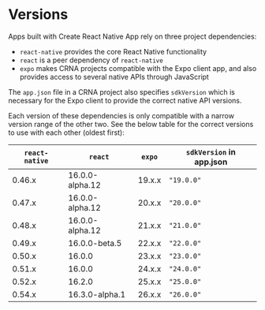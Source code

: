 # Versions

Apps built with Create React Native App rely on three project dependencies:

* `react-native` provides the core React Native functionality
* `react` is a peer dependency of `react-native`
* `expo` makes CRNA projects compatible with the Expo client app, and also provides access to several native APIs through JavaScript

The `app.json` file in a CRNA project also specifies `sdkVersion` which is necessary for the Expo client to provide the correct native API versions.

Each version of these dependencies is only compatible with a narrow version range of the other two. See the below table for the correct versions to use with each other (oldest first):

| `react-native` | `react`         | `expo` | `sdkVersion` in app.json |
|----------------|-----------------|--------|--------------------------|
| 0.46.x         | 16.0.0-alpha.12 | 19.x.x | `"19.0.0"`               |
| 0.47.x         | 16.0.0-alpha.12 | 20.x.x | `"20.0.0"`               |
| 0.48.x         | 16.0.0-alpha.12 | 21.x.x | `"21.0.0"`               |
| 0.49.x         | 16.0.0-beta.5   | 22.x.x | `"22.0.0"`               |
| 0.50.x         | 16.0.0          | 23.x.x | `"23.0.0"`               |
| 0.51.x         | 16.0.0          | 24.x.x | `"24.0.0"`               |
| 0.52.x         | 16.2.0          | 25.x.x | `"25.0.0"`               |
| 0.54.x         | 16.3.0-alpha.1  | 26.x.x | `"26.0.0"`               |
